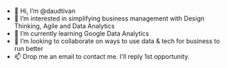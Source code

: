 - 👋 Hi, I’m @daudtivan
- 👀 I’m interested in simplifying business management with Design Thinking, Agile and Data Analytics
- 🌱 I’m currently learning Google Data Analytics
- 💞️ I’m looking to collaborate on ways to use data & tech for business to run better
- 📫 Drop me an email to contact me. I'll reply 1st opportunity.

<!---
daudtivan/daudtivan is a ✨ special ✨ repository because its `README.md` (this file) appears on your GitHub profile.
You can click the Preview link to take a look at your changes.
--->
